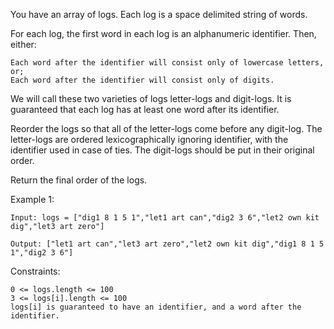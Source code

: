 You have an array of logs.  Each log is a space delimited string of words.

For each log, the first word in each log is an alphanumeric identifier.  Then, either:

    Each word after the identifier will consist only of lowercase letters, or;
    Each word after the identifier will consist only of digits.

We will call these two varieties of logs letter-logs and digit-logs.  It is guaranteed that each log has at least one word after its identifier.

Reorder the logs so that all of the letter-logs come before any digit-log.  The letter-logs are ordered lexicographically ignoring identifier, with the identifier used in case of ties.  The digit-logs should be put in their original order.

Return the final order of the logs.

 

Example 1:

    Input: logs = ["dig1 8 1 5 1","let1 art can","dig2 3 6","let2 own kit dig","let3 art zero"]

    Output: ["let1 art can","let3 art zero","let2 own kit dig","dig1 8 1 5 1","dig2 3 6"]

 

Constraints:

    0 <= logs.length <= 100
    3 <= logs[i].length <= 100
    logs[i] is guaranteed to have an identifier, and a word after the identifier.


